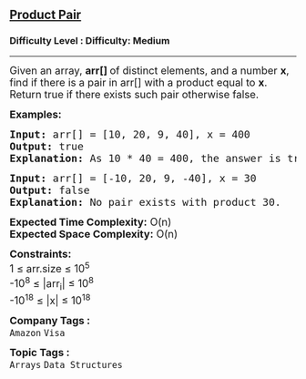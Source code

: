 <h2><a href="https://www.geeksforgeeks.org/problems/equal-to-product3836/1?page=1&category=Arrays&status=unsolved&sortBy=submissions">Product Pair</a></h2><h3>Difficulty Level : Difficulty: Medium</h3><hr><div class="problems_problem_content__Xm_eO"><p><span style="font-size: 18px;">Given an array, <strong>arr[] </strong>of distinct elements, and a number <strong>x</strong>, find if there is a pair in arr[] with a product equal to <strong>x</strong>. Return true if there exists such pair otherwise false.</span></p>
<p><span style="font-size: 18px;"><strong>Examples:</strong></span></p>
<pre><span style="font-size: 18px;"><strong>Input: </strong>arr[] = [10, 20, 9, 40], x = 400
<strong>Output:</strong> true
<strong>Explanation:</strong> As 10 * 40 = 400, the answer is true.
</span></pre>
<pre><span style="font-size: 18px;"><strong>Input: </strong>arr[] = [-10, 20, 9, -40], x = 30
<strong>Output:</strong> false
<strong>Explanation:</strong> No pair exists with product 30.</span></pre>
<p><span style="font-size: 18px;"><strong>Expected Time Complexity:</strong> O(n)<br><strong>Expected Space&nbsp;</strong></span><strong style="font-family: -apple-system, BlinkMacSystemFont, 'Segoe UI', Roboto, Oxygen, Ubuntu, Cantarell, 'Open Sans', 'Helvetica Neue', sans-serif; font-size: 18px;">Complexity</strong><strong style="font-size: 18px; font-family: -apple-system, BlinkMacSystemFont, 'Segoe UI', Roboto, Oxygen, Ubuntu, Cantarell, 'Open Sans', 'Helvetica Neue', sans-serif;">:</strong><span style="font-size: 18px; font-family: -apple-system, BlinkMacSystemFont, 'Segoe UI', Roboto, Oxygen, Ubuntu, Cantarell, 'Open Sans', 'Helvetica Neue', sans-serif;"> O(n)</span></p>
<p><span style="font-size: 18px;"><strong>Constraints:</strong><br>1 ≤ arr.size ≤ 10<sup>5</sup><br>-10<sup>8</sup>&nbsp;≤ |arr<sub>i</sub>| ≤ 10<sup>8</sup><br>-10<sup>18</sup> ≤ |x| ≤ 10<sup>18</sup></span></p></div><p><span style=font-size:18px><strong>Company Tags : </strong><br><code>Amazon</code>&nbsp;<code>Visa</code>&nbsp;<br><p><span style=font-size:18px><strong>Topic Tags : </strong><br><code>Arrays</code>&nbsp;<code>Data Structures</code>&nbsp;